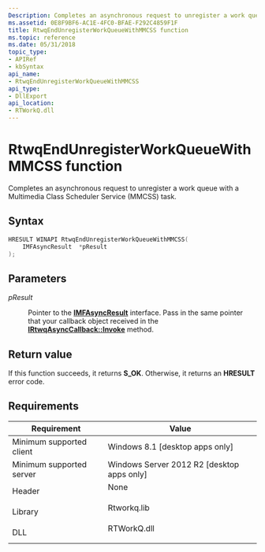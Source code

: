 ```yaml
---
Description: Completes an asynchronous request to unregister a work queue with a Multimedia Class Scheduler Service (MMCSS) task.
ms.assetid: 0E8F9BF6-AC1E-4FC0-BFAE-F292C4859F1F
title: RtwqEndUnregisterWorkQueueWithMMCSS function
ms.topic: reference
ms.date: 05/31/2018
topic_type: 
- APIRef
- kbSyntax
api_name: 
- RtwqEndUnregisterWorkQueueWithMMCSS
api_type: 
- DllExport
api_location: 
- RTWorkQ.dll
---
```


# RtwqEndUnregisterWorkQueueWithMMCSS function

Completes an asynchronous request to unregister a work queue with a Multimedia Class Scheduler Service (MMCSS) task.

## Syntax


```C++
HRESULT WINAPI RtwqEndUnregisterWorkQueueWithMMCSS(
    IMFAsyncResult  *pResult 
);
```



## Parameters

<dl> <dt>

*pResult* 
</dt> <dd>

Pointer to the [**IMFAsyncResult**](/windows/win32/api/mfobjects/nn-mfobjects-imfasyncresult) interface. Pass in the same pointer that your callback object received in the [**IRtwqAsyncCallback::Invoke**](/windows/win32/api/rtworkq/nf-rtworkq-irtwqasynccallback-invoke) method.

</dd> </dl>

## Return value

If this function succeeds, it returns **S\_OK**. Otherwise, it returns an **HRESULT** error code.

## Requirements



| Requirement | Value |
|-------------------------------------|----------------------------------------------------------------------------------------|
| Minimum supported client<br/> | Windows 8.1 \[desktop apps only\]<br/>                                           |
| Minimum supported server<br/> | Windows Server 2012 R2 \[desktop apps only\]<br/>                                |
| Header<br/>                   | <dl> <dt>None</dt> </dl>        |
| Library<br/>                  | <dl> <dt>Rtworkq.lib</dt> </dl> |
| DLL<br/>                      | <dl> <dt>RTWorkQ.dll</dt> </dl> |



 

 
